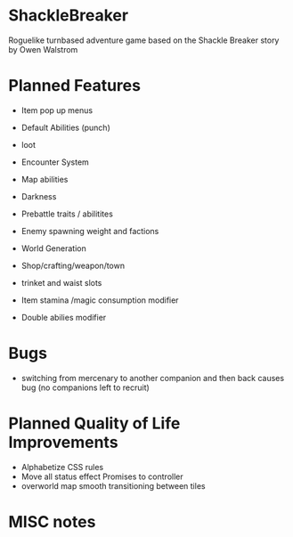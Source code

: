 # ShackleBreaker
Roguelike turnbased adventure game based on the Shackle Breaker story by Owen Walstrom

# Planned Features
* Item pop up menus
* Default Abilities (punch)
* loot

* Encounter System
* Map abilities
* Darkness
* Prebattle traits / abilitites
* Enemy spawning weight and factions
* World Generation
* Shop/crafting/weapon/town
* trinket and waist slots
* Item stamina /magic consumption modifier
* Double abilies modifier

# Bugs
* switching from mercenary to another companion and then back causes bug (no companions left to recruit)

# Planned Quality of Life Improvements
* Alphabetize CSS rules
* Move all status effect Promises to controller
* overworld map smooth transitioning between tiles

# MISC notes
